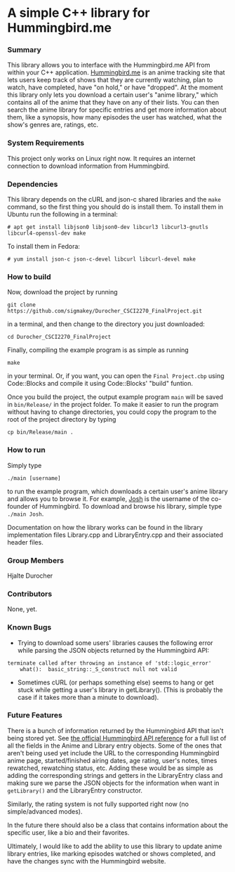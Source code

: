 # A simple C++ library for Hummingbird.me

### Summary

This library allows you to interface with the Hummingbird.me API from within your C++ application. [Hummingbird.me](https://hummingbird.me) is an anime tracking site that lets users keep track of shows that they are currently watching, plan to watch, have completed, have "on hold," or have "dropped". At the moment this library only lets you download a certain user's "anime library," which contains all of the anime that they have on any of their lists. You can then search the anime library for specific entries and get more information about them, like a synopsis, how many episodes the user has watched, what the show's genres are, ratings, etc.

### System Requirements

This project only works on Linux right now. It requires an internet connection to download information from Hummingbird.

### Dependencies

This library depends on the cURL and json-c shared libraries and the `make` command, so the first thing you should do is install them. To install them in Ubuntu run the following in a terminal:

    # apt get install libjson0 libjson0-dev libcurl3 libcurl3-gnutls libcurl4-openssl-dev make
    
To install them in Fedora:

    # yum install json-c json-c-devel libcurl libcurl-devel make

### How to build

Now, download the project by running

    git clone https://github.com/sigmakey/Durocher_CSCI2270_FinalProject.git
    
in a terminal, and then change to the directory you just downloaded:
    
    cd Durocher_CSCI2270_FinalProject

Finally, compiling the example program is as simple as running

    make
    
in your terminal. Or, if you want, you can open the `Final Project.cbp` using Code::Blocks and compile it using Code::Blocks' "build" funtion.

Once you build the project, the output example program `main` will be saved in `bin/Release/` in the project folder. To make it easier to run the program without having to change directories, you could copy the program to the root of the project directory by typing

    cp bin/Release/main .

### How to run

Simply type 

    ./main [username]
    
to run the example program, which downloads a certain user's anime library and allows you to browse it. For example, [Josh](https://hummingbird.me/users/Josh/library) is the username of the co-founder of Hummingbird. To download and browse his library, simple type `./main Josh`.

Documentation on how the library works can be found in the library implementation files Library.cpp and LibraryEntry.cpp and their associated header files.

### Group Members

Hjalte Durocher

### Contributors

None, yet.

### Known Bugs

* Trying to download some users' libraries causes the following error while parsing the JSON objects returned by the Hummingbird API:

```
terminate called after throwing an instance of 'std::logic_error'
    what():  basic_string::_S_construct null not valid
```

* Sometimes cURL (or perhaps something else) seems to hang or get stuck while getting a user's library in getLibrary(). (This is probably the case if it takes more than a minute to download).
    
### Future Features

There is a bunch of information returned by the Hummingbird API that isn't being stored yet. See [the official Hummingbird API reference](https://github.com/hummingbird-me/hummingbird/wiki/API-v1-Structures) for a full list of all the fields in the Anime and Library entry objects. Some of the ones that aren't being used yet include the URL to the corresponding Hummingbird anime page, started/finished airing dates, age rating, user's notes, times rewatched, rewatching status, etc. Adding these would be as simple as adding the corresponding strings and getters in the LibraryEntry class and making sure we parse the JSON objects for the information when want in `getLibrary()` and the LibraryEntry constructor.

Similarly, the rating system is not fully supported right now (no simple/advanced modes).

In the future there should also be a class that contains information about the specific user, like a bio and their favorites.

Ultimately, I would like to add the ability to use this library to update anime library entries, like marking episodes watched or shows completed, and have the changes sync with the Hummingbird website.
